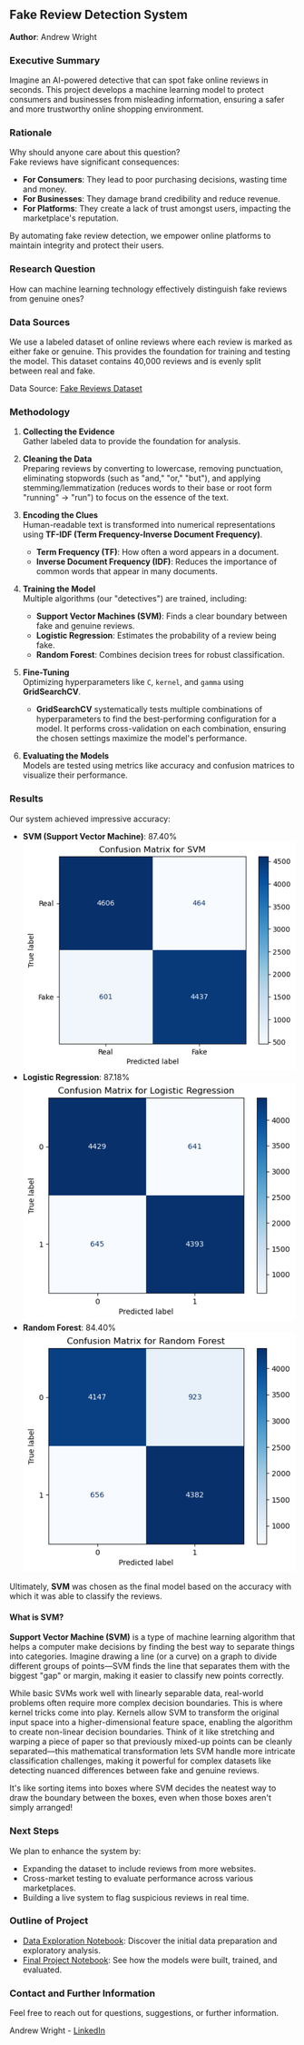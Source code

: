 

## Fake Review Detection System

**Author**: Andrew Wright

### Executive Summary

Imagine an AI-powered detective that can spot fake online reviews in seconds. This project develops a machine learning model to protect consumers and businesses from misleading information, ensuring a safer and more trustworthy online shopping environment.

### Rationale

Why should anyone care about this question?  
Fake reviews have significant consequences:  
- **For Consumers**: They lead to poor purchasing decisions, wasting time and money.  
- **For Businesses**: They damage brand credibility and reduce revenue.  
- **For Platforms**: They create a lack of trust amongst users, impacting the marketplace's reputation.  

By automating fake review detection, we empower online platforms to maintain integrity and protect their users.

### Research Question

How can machine learning technology effectively distinguish fake reviews from genuine ones?

### Data Sources

We use a labeled dataset of online reviews where each review is marked as either fake or genuine. This provides the foundation for training and testing the model.  This dataset contains 40,000 reviews and is evenly split between real and fake.

Data Source: [Fake Reviews Dataset](https://www.kaggle.com/datasets/mexwell/fake-reviews-dataset/data)

### Methodology

1. **Collecting the Evidence**  
   Gather labeled data to provide the foundation for analysis.

2. **Cleaning the Data**  
   Preparing reviews by converting to lowercase, removing punctuation, eliminating stopwords (such as "and," "or," "but"), and applying stemming/lemmatization (reduces words to their base or root form "running" -> "run") to focus on the essence of the text.

3. **Encoding the Clues**  
   Human-readable text is transformed into numerical representations using **TF-IDF (Term Frequency-Inverse Document Frequency)**.
   - **Term Frequency (TF)**: How often a word appears in a document.
   - **Inverse Document Frequency (IDF)**: Reduces the importance of common words that appear in many documents.

4. **Training the Model**  
   Multiple algorithms (our "detectives") are trained, including:  
   - **Support Vector Machines (SVM)**: Finds a clear boundary between fake and genuine reviews.  
   - **Logistic Regression**: Estimates the probability of a review being fake.  
   - **Random Forest**: Combines decision trees for robust classification.  

5. **Fine-Tuning**  
   Optimizing hyperparameters like `C`, `kernel`, and `gamma` using **GridSearchCV**.
   - **GridSearchCV** systematically tests multiple combinations of hyperparameters to find the best-performing configuration for a model. It performs cross-validation on each combination, ensuring the chosen settings maximize the model's performance.

6. **Evaluating the Models**  
   Models are tested using metrics like accuracy and confusion matrices to visualize their performance.

### Results

Our system achieved impressive accuracy:  
- **SVM (Support Vector Machine)**: 87.40%
<br> ![SVM Confusion Matrix](images/svm_confusion_matrix.png)
- **Logistic Regression**: 87.18%
<br> ![Logistic Regression Confusion Matrix](images/logistic_reg_confusion_matrix.png)
- **Random Forest**: 84.40%
<br> ![Random Forest Confusion Matrix](images/random_for_confusion_matrix.png)

Ultimately, **SVM** was chosen as the final model based on the accuracy with which it was able to classify the reviews.

#### What is SVM?

**Support Vector Machine (SVM)** is a type of machine learning algorithm that helps a computer make decisions by finding the best way to separate things into categories. Imagine drawing a line (or a curve) on a graph to divide different groups of points—SVM finds the line that separates them with the biggest "gap" or margin, making it easier to classify new points correctly.

While basic SVMs work well with linearly separable data, real-world problems often require more complex decision boundaries. This is where kernel tricks come into play. Kernels allow SVM to transform the original input space into a higher-dimensional feature space, enabling the algorithm to create non-linear decision boundaries. Think of it like stretching and warping a piece of paper so that previously mixed-up points can be cleanly separated—this mathematical transformation lets SVM handle more intricate classification challenges, making it powerful for complex datasets like detecting nuanced differences between fake and genuine reviews.

It's like sorting items into boxes where SVM decides the neatest way to draw the boundary between the boxes, even when those boxes aren't simply arranged!

### Next Steps

We plan to enhance the system by:  
- Expanding the dataset to include reviews from more websites.  
- Cross-market testing to evaluate performance across various marketplaces.  
- Building a live system to flag suspicious reviews in real time.

### Outline of Project

- [Data Exploration Notebook](notebooks/ExploringData.ipynb): Discover the initial data preparation and exploratory analysis.  
- [Final Project Notebook](notebooks/CapstoneFinal.ipynb): See how the models were built, trained, and evaluated.

### Contact and Further Information

Feel free to reach out for questions, suggestions, or further information.

Andrew Wright - [LinkedIn](https://www.linkedin.com/in/wrightandy/)
